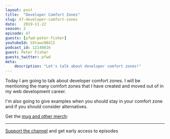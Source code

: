 ```yaml
---
layout: post
title:  "Developer Comfort Zones"
slug: 47-developer-comfort-zones
date:   2019-11-22
season: 2
episode: 47
guests: [pfwd-peter-fisher]
youtubeId: SXtawcN841I
podcast_id: 12140816
guest: Peter Fisher
guests_twitter: pfwd
meta:
    description: "Let's talk about developer comfort zones!"
---
```

Today I am going to talk about developer comfort zones. I will be mentioning the many comfort zones that I have created and moved out of in my web development career.

I'm also going to give examples when you should stay in your comfort zone and if you should consider alternatives.

Get the [mug and other merch](https://teespring.com/stores/howtocodewell): 


-------------------------------

[Support the channel](https://www.patreon.com/howToCodeWell) and get early access to episodes
